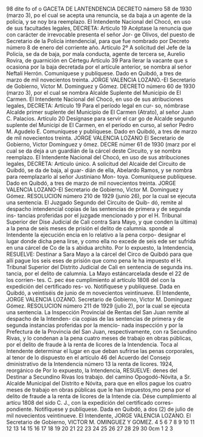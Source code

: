 98
dite fo of o
GACETA DE LANTENDENCIA
DECRETO námero 58 de 1930 (marzo 3), po
el cual se acepta una renuncia, se da
baja a un agente de la policía, y se noy
bra reemplazo.
El Intendente Nacional del Chocó, en uso de
sus facultades legales, DECRETA:
Articulo 19 Acéptase la renuncia que con
carácter de irrevocable presenta el señor Jor-
ge Olivos, del puesto de Secretario de la
Policía intendencial, para que fue nombrado
por Decreto número 8 de enero del corriente
año.
Artículo 2º A solicitud del Jefe de la
Policía, se da de baja, por mala conducta,
agente de tercera se, Aurelio Rovira, de
guarnición en Cértegu
Artículo 39 Para llerar la vacante que s
ocasiona por la baja decretada por el artícule
anterior, se nombra al señor Neftalí Herrón.
Comuníquese y publíquese.
Dado en Quibdó, a tres de marzo de mil
novecientos treinta.
JORGE VALENCIA LOZANO.-El Secretario
de Gobierno, Víctor M. Dominguez y Gómez.
DECRETO número 60 de 1930 (marzo 3),
por el cual se nombra Alcalde Suplente
del Municipio de El Carmen.
El Intendente Nacional del Chocó, en uso de
sus atribuciones legales, DECRETA:
Artículo 19 Para el período legal en cur-
so, nómbrase Alcalde primer suplente del
Municipio de El Carmen (Atrato), al señor
Juan C. Palacios.
Artículo 20 Desígnase para servir el car
go de Alcalde segundo suplente del Municipi
de El Carmen, en el período en curso, al señor
Pedro M. Agudelo E.
Comuníquese y publíquese.
Dado en Quibdó, a tres de marzo de mil
novecientos treinta.
JORGE VALENCIA LOZANO El Secretario
de Gobierno, Victor Domínguez y ómez.
DECRE númer 61 de 1930 (marz por
el cual se da deja a un guardián de la
cárcel deste Circuito, y se nombra
reemplazo.
El Intendente Nacional del Chocó, en uso de
sus atribuciones legales, DECRETA:
Artículo único. A solicitud del Alcaide
del Circuito de Quibdó, se da de baja, al guar-
dián de ella, Abelardo Ramos, y se nombra
para reemplazarlo al señor Justiniano Mon-
toya.
Comuníquese publíquese.
Dado en Quibdó, a tres de marzo de mil
novecientos treinta.
JORGE VALENCIA LOZANO-El Secretario
de Gobierno, Victor M. Dominguez y Gómez.
RESOLUCION número 210 de 1929 (junio 26),
por la cual se ejecuta una sentencia.
El Juzgado Segundo del Circuito de Quib-
dó, remite al despacho intendencial copias de
las sentencias de primera y de segunda ins-
tancias proferidas por el juzgade mencionado
y por el H. Tribunal Superior der Dise
Judicial de Cali contra Sara Mayo, y que
conden la última) a la pena de seis meses de
prisión el delito de calumnia.
sponde al Intendente la ejecución
encia en lo relativo a la pena corpo-
designar el lugar donde dicha pena
lirse, y como ella no excede de seis
ede ser sufrida en una cárcel de
Co
de la s
abidua
archito.
Por lo expuesto, la Intendencia,
RESUELVE:
Destinar a Sara Mayo a la cárcel del
Circo de Quibdó para que allí pague los
seis eses de prisión que como pena le ha
impuesto el H. Tribunal Superior del Distrito
Judicial de Cali en sentencia de segunda ins.
tancia, por el delito de calumnia. La Mayo
estáncarcelada desde el 22 de los corrien-
tes.
C.
pec
ése cumplimiento al artículo 1808 del
con la expedición del certificado res-
vo.
Notifiquese y publíquese.
Dada en Quibdó, a veintiséis de junio de
m novecientos veintinueve.
El Intendente, JORGE VALENCIA LOZANO.
Secretario de Gobierno, Victor M. Dominguez
Gómez.
RESOLUCION número 211 de 1929 (julio 2),
por la cual se ejecuta una sentencia.
La Inspección Provincial de Rentas del
San Juan remite al despacho de la Intenden-
cia copias de las sentencias de primera y de
segunda instancias proferidas por la mencio-
nada inspección y por la Prefectura de la
Provincia del San Juan, respectivamente,
con ra Secundino Rivas, y lo condenan a la
pena cuatro meses de trabajo en obras
públicas, por el delito de fraude à la renta de
licores de la Intendencia.
Toca al Intendente determinar el lugar
en que deban sufrirse las penas corporales,
al tenor de lo dispuesto en el artículo 46 del
Acuerdo del Consejo dministrativo de la
Intendencia número 13
la renta de licores.
1924, reorgánico de
Por lo expuesto, la Intendencia,
RESUELVE:
denes del
Destinar a Secundino Rivas los trabajo.
del camino Opogodó-Nóvita, a
Sr. Alcalde Municipal del Distrito e Nóvita,
para que en ellos pague los cuatro meses de
trabajo en obras públicas que le han
impuestos,mo pena por el delito de fraude
a la renta de licores de la Intende cia.
Dése cumplimiento al artícu 1808 del
sido
C. J., con la expedición del certificado corres-
pondiente.
Notifíquese y publíquese.
Dada en Quibdó, a dos (2) de julio de mil
novecientos veintinueve.
El Intendente, JORGE VALENCIA LOZANO.
El Secretario de Gobierno, VICTOR M. OMINGUEZ
Y GOMEZ.
4 5 6 7 8 9 10 11 12 13 14 15 16 17 18 19 20 21 22 23 24 25 26 27 28 29 30
0cm 1 2 3